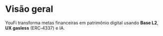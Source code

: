 # Visão geral

YouFi transforma metas financeiras em patrimônio digital usando **Base L2**, **UX gasless** (ERC‑4337) e IA.
